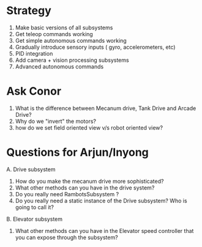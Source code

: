 # Strategy

1. Make basic versions of all subsystems 
2. Get teleop commands working
3. Get simple autonomous commands working
4. Gradually introduce sensory inputs ( gyro, accelerometers, etc)
5. PID integration
6. Add camera + vision processing subsystems
7. Advanced autonomous commands 

# Ask Conor

1. What is the difference between Mecanum drive, Tank Drive and Arcade Drive?
2. Why do we "invert" the motors?
3. how do we set field oriented view v/s robot oriented view?


# Questions for Arjun/Inyong

A. Drive subsystem
1. How do you make the mecanum drive more sophisticated?
2. What other methods can you have in the drive system?
3. Do you really need RambotsSubsystem ?
4. Do you really need a static instance of the Drive subsystem? Who is going to call it?


B. Elevator subsystem
1. What other methods can you have in the Elevator speed controller that you can expose through the subsystem?
